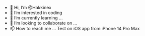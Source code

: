 - 👋 Hi, I’m @Hakkinex
- 👀 I’m interested in coding
- 🌱 I’m currently learning ...
- 💞️ I’m looking to collaborate on ...
- 📫 How to reach me ...
Test on iOS app from iPhone 14 Pro Max

<!---
Hakkinex/Hakkinex is a ✨ special ✨ repository because its `README.md` (this file) appears on your GitHub profile.
You can click the Preview link to take a look at your changes.
--->
